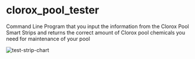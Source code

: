 # clorox_pool_tester
Command Line Program that you input the information from the Clorox Pool Smart Strips and returns the correct amount of Clorox pool chemicals you need for maintenance of your pool


![test-strip-chart](https://github.com/jacksonbutlernewman/clorox_pool_tester/assets/136262125/dd09d8fc-9386-40f1-8cf6-4227441d1f85)

